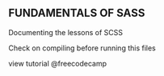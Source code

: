 ## FUNDAMENTALS OF SASS

Documenting the lessons of SCSS

Check on compiling before running this files

view tutorial @freecodecamp 